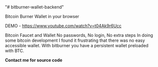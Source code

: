 "# bitburner-wallet-backend" 

Bitcoin Burner Wallet in your browser

DEMO - https://www.youtube.com/watch?v=t04Ak9r6Ucc

Bitcoin Faucet and Wallet
No passwords, No login, No extra steps
In doing some bitcoin development I found it frustrating that there was no easy accessible wallet. With bitburner you have a persistent wallet preloaded with BTC.

**Contact me for source code**